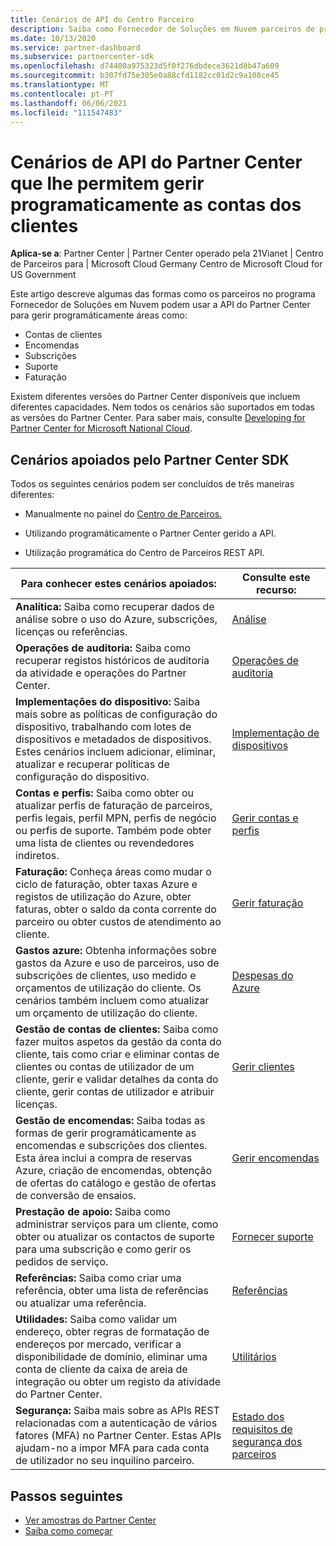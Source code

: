 ```yaml
---
title: Cenários de API do Centro Parceiro
description: Saiba como Fornecedor de Soluções em Nuvem parceiros de programas podem usar a API do Partner Center para gerir programáticamente contas de clientes, encomendas, suporte e faturação.
ms.date: 10/13/2020
ms.service: partner-dashboard
ms.subservice: partnercenter-sdk
ms.openlocfilehash: d74400a975323d5f0f276dbdece3621d8b47a609
ms.sourcegitcommit: b307fd75e305e0a88cfd1182cc01d2c9a108ce45
ms.translationtype: MT
ms.contentlocale: pt-PT
ms.lasthandoff: 06/06/2021
ms.locfileid: "111547483"
---
```

# <a name="partner-center-api-scenarios-that-let-you-programmatically-manage-customer-accounts"></a>Cenários de API do Partner Center que lhe permitem gerir programaticamente as contas dos clientes

**Aplica-se a**: Partner Center | Partner Center operado pela 21Vianet | Centro de Parceiros para | Microsoft Cloud Germany Centro de Microsoft Cloud for US Government

Este artigo descreve algumas das formas como os parceiros no programa Fornecedor de Soluções em Nuvem podem usar a API do Partner Center para gerir programáticamente áreas como:

- Contas de clientes
- Encomendas
- Subscrições
- Suporte
- Faturação

Existem diferentes versões do Partner Center disponíveis que incluem diferentes capacidades. Nem todos os cenários são suportados em todas as versões do Partner Center. Para saber mais, consulte [Developing for Partner Center for Microsoft National Cloud](developing-for-partner-center-for-microsoft-national-cloud.md).

## <a name="scenarios-supported-by-the-partner-center-sdk"></a>Cenários apoiados pelo Partner Center SDK

Todos os seguintes cenários podem ser concluídos de três maneiras diferentes:

- Manualmente no painel do [Centro de Parceiros.](https://partner.microsoft.com/dashboard)

- Utilizando programáticamente o Partner Center gerido a API.

- Utilização programática do Centro de Parceiros REST API.

| Para conhecer estes cenários apoiados:  | Consulte este recurso:     |
|----------------------------------|--------------------------|
| **Analítica:** Saiba como recuperar dados de análise sobre o uso do Azure, subscrições, licenças ou referências.         | [Análise](usage-analytics.md)  |
| **Operações de auditoria:** Saiba como recuperar registos históricos de auditoria da atividade e operações do Partner Center. | [Operações de auditoria](audit.md)                     |
| **Implementações do dispositivo:** Saiba mais sobre as políticas de configuração do dispositivo, trabalhando com lotes de dispositivos e metadados de dispositivos. Estes cenários incluem adicionar, eliminar, atualizar e recuperar políticas de configuração do dispositivo.    | [Implementação de dispositivos](device-deployment.md)  |
| **Contas e perfis:** Saiba como obter ou atualizar perfis de faturação de parceiros, perfis legais, perfil MPN, perfis de negócio ou perfis de suporte. Também pode obter uma lista de clientes ou revendedores indiretos. | [Gerir contas e perfis](manage-profiles-and-information.md)                                                                        |
| **Faturação:** Conheça áreas como mudar o ciclo de faturação, obter taxas Azure e registos de utilização do Azure, obter faturas, obter o saldo da conta corrente do parceiro ou obter custos de atendimento ao cliente.  | [Gerir faturação](manage-billing.md)   |
| **Gastos azure:** Obtenha informações sobre gastos da Azure e uso de parceiros, uso de subscrições de clientes, uso medido e orçamentos de utilização do cliente. Os cenários também incluem como atualizar um orçamento de utilização do cliente. | [Despesas do Azure](azure-spending.md)  |
| **Gestão de contas de clientes:** Saiba como fazer muitos aspetos da gestão da conta do cliente, tais como criar e eliminar contas de clientes ou contas de utilizador de um cliente, gerir e validar detalhes da conta do cliente, gerir contas de utilizador e atribuir licenças.  | [Gerir clientes](manage-customers.md)  |
| **Gestão de encomendas:** Saiba todas as formas de gerir programáticamente as encomendas e subscrições dos clientes. Esta área inclui a compra de reservas Azure, criação de encomendas, obtenção de ofertas do catálogo e gestão de ofertas de conversão de ensaios.   | [Gerir encomendas](manage-orders.md)  |
| **Prestação de apoio:** Saiba como administrar serviços para um cliente, como obter ou atualizar os contactos de suporte para uma subscrição e como gerir os pedidos de serviço.  | [Fornecer suporte](provide-support.md)   |
| **Referências:** Saiba como criar uma referência, obter uma lista de referências ou atualizar uma referência.  | [Referências](/partner/develop/referrals)  |
| **Utilidades:** Saiba como validar um endereço, obter regras de formatação de endereços por mercado, verificar a disponibilidade de domínio, eliminar uma conta de cliente da caixa de areia de integração ou obter um registo da atividade do Partner Center. | [Utilitários](utilities.md)  |
| **Segurança:** Saiba mais sobre as APIs REST relacionadas com a autenticação de vários fatores (MFA) no Partner Center. Estas APIs ajudam-no a impor MFA para cada conta de utilizador no seu inquilino parceiro.  | [Estado dos requisitos de segurança dos parceiros](partner-security-requirements.md)  |

## <a name="next-steps"></a>Passos seguintes

- [Ver amostras do Partner Center](partner-center-samples.md)
- [Saiba como começar](get-started.md)
